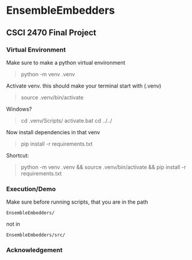 # EnsembleEmbedders

## CSCI 2470 Final Project

### Virtual Environment
Make sure to make a python virtual environment

> python -m venv .venv

Activate venv. this should make your terminal start with (.venv)

> source .venv/bin/activate

Windows?
> cd .venv/Scripts/
> activate.bat
> cd ../../

Now install dependencies in that venv

> pip install -r requirements.txt

Shortcut:
> python -m venv .venv && source .venv/bin/activate && pip install -r requirements.txt
### Execution/Demo

Make sure before running scripts, that you are in the path
```
EnsembleEmbedders/
```

not in 
```
EnsembleEmbedders/src/
```

### Acknowledgement
